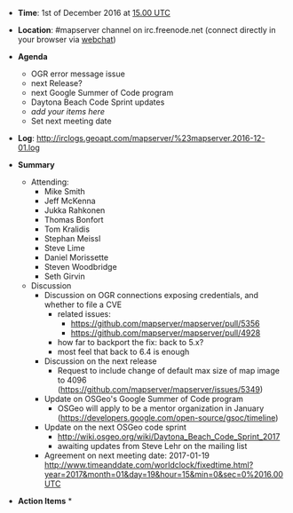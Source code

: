 * **Time**: 1st of December 2016 at [15.00 UTC](http://www.timeanddate.com/worldclock/fixedtime.html?year=2016&month=12&day=01&hour=15&min=0&sec=0%2016.00UTC)
* **Location**: #mapserver channel on irc.freenode.net (connect directly in your browser via [webchat](https://webchat.freenode.net/?channels=mapserver))
* **Agenda**
    * OGR error message issue
    * next Release?
    * next Google Summer of Code program
    * Daytona Beach Code Sprint updates
    * *add your items here*
    * Set next meeting date

* **Log**: http://irclogs.geoapt.com/mapserver/%23mapserver.2016-12-01.log

* **Summary**
  * Attending:
    * Mike Smith
    * Jeff McKenna
    * Jukka Rahkonen
    * Thomas Bonfort
    * Tom Kralidis
    * Stephan Meissl
    * Steve Lime
    * Daniel Morissette
    * Steven Woodbridge
    * Seth Girvin
  * Discussion
    * Discussion on OGR connections exposing credentials, and whether to file a CVE
      * related issues:
        * https://github.com/mapserver/mapserver/pull/5356
        * https://github.com/mapserver/mapserver/pull/4928
      * how far to backport the fix: back to 5.x?
      * most feel that back to 6.4 is enough
    * Discussion on the next release
      * Request to include change of default max size of map image to 4096 (https://github.com/mapserver/mapserver/issues/5349) 
    * Update on OSGeo's Google Summer of Code program
      * OSGeo will apply to be a mentor organization in January (https://developers.google.com/open-source/gsoc/timeline)
    * Update on the next OSGeo code sprint
      * http://wiki.osgeo.org/wiki/Daytona_Beach_Code_Sprint_2017
      * awaiting updates from Steve Lehr on the mailing list
    * Agreement on next meeting date: 2017-01-19 http://www.timeanddate.com/worldclock/fixedtime.html?year=2017&month=01&day=19&hour=15&min=0&sec=0%2016.00UTC

* **Action Items**
  * 
